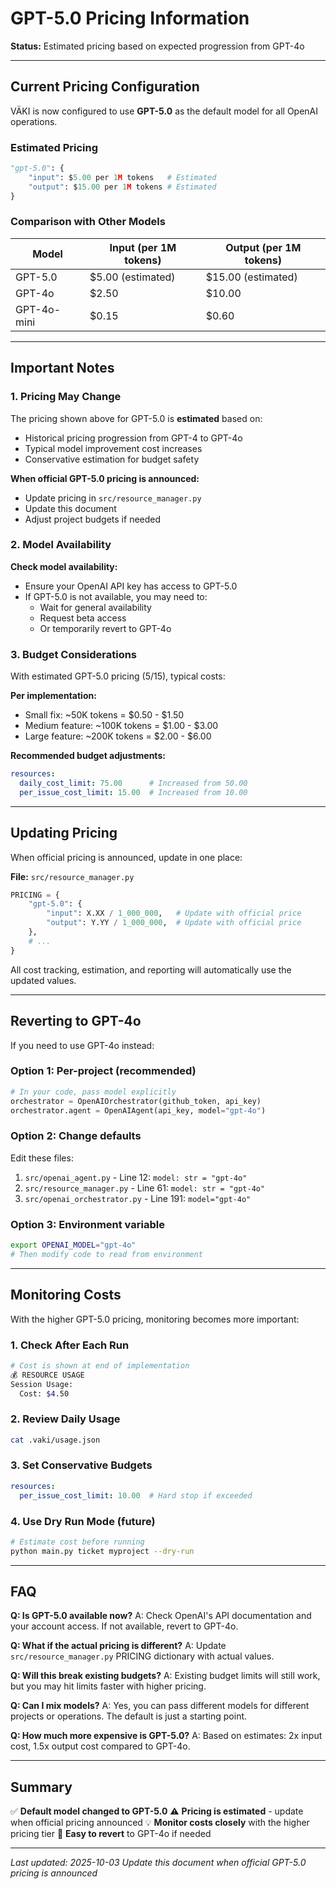 # GPT-5.0 Pricing Information

**Status:** Estimated pricing based on expected progression from GPT-4o

---

## Current Pricing Configuration

VÄKI is now configured to use **GPT-5.0** as the default model for all OpenAI operations.

### Estimated Pricing

```python
"gpt-5.0": {
    "input": $5.00 per 1M tokens   # Estimated
    "output": $15.00 per 1M tokens # Estimated
}
```

### Comparison with Other Models

| Model | Input (per 1M tokens) | Output (per 1M tokens) |
|-------|----------------------|------------------------|
| GPT-5.0 | $5.00 (estimated) | $15.00 (estimated) |
| GPT-4o | $2.50 | $10.00 |
| GPT-4o-mini | $0.15 | $0.60 |

---

## Important Notes

### 1. Pricing May Change

The pricing shown above for GPT-5.0 is **estimated** based on:
- Historical pricing progression from GPT-4 to GPT-4o
- Typical model improvement cost increases
- Conservative estimation for budget safety

**When official GPT-5.0 pricing is announced:**
- Update pricing in `src/resource_manager.py`
- Update this document
- Adjust project budgets if needed

### 2. Model Availability

**Check model availability:**
- Ensure your OpenAI API key has access to GPT-5.0
- If GPT-5.0 is not available, you may need to:
  - Wait for general availability
  - Request beta access
  - Or temporarily revert to GPT-4o

### 3. Budget Considerations

With estimated GPT-5.0 pricing ($5/$15), typical costs:

**Per implementation:**
- Small fix: ~50K tokens = $0.50 - $1.50
- Medium feature: ~100K tokens = $1.00 - $3.00
- Large feature: ~200K tokens = $2.00 - $6.00

**Recommended budget adjustments:**
```yaml
resources:
  daily_cost_limit: 75.00      # Increased from 50.00
  per_issue_cost_limit: 15.00  # Increased from 10.00
```

---

## Updating Pricing

When official pricing is announced, update in one place:

**File:** `src/resource_manager.py`

```python
PRICING = {
    "gpt-5.0": {
        "input": X.XX / 1_000_000,   # Update with official price
        "output": Y.YY / 1_000_000,  # Update with official price
    },
    # ...
}
```

All cost tracking, estimation, and reporting will automatically use the updated values.

---

## Reverting to GPT-4o

If you need to use GPT-4o instead:

### Option 1: Per-project (recommended)
```python
# In your code, pass model explicitly
orchestrator = OpenAIOrchestrator(github_token, api_key)
orchestrator.agent = OpenAIAgent(api_key, model="gpt-4o")
```

### Option 2: Change defaults
Edit these files:
1. `src/openai_agent.py` - Line 12: `model: str = "gpt-4o"`
2. `src/resource_manager.py` - Line 61: `model: str = "gpt-4o"`
3. `src/openai_orchestrator.py` - Line 191: `model="gpt-4o"`

### Option 3: Environment variable
```bash
export OPENAI_MODEL="gpt-4o"
# Then modify code to read from environment
```

---

## Monitoring Costs

With the higher GPT-5.0 pricing, monitoring becomes more important:

### 1. Check After Each Run
```bash
# Cost is shown at end of implementation
💰 RESOURCE USAGE
Session Usage:
  Cost: $4.50
```

### 2. Review Daily Usage
```bash
cat .vaki/usage.json
```

### 3. Set Conservative Budgets
```yaml
resources:
  per_issue_cost_limit: 10.00  # Hard stop if exceeded
```

### 4. Use Dry Run Mode (future)
```bash
# Estimate cost before running
python main.py ticket myproject --dry-run
```

---

## FAQ

**Q: Is GPT-5.0 available now?**
A: Check OpenAI's API documentation and your account access. If not available, revert to GPT-4o.

**Q: What if the actual pricing is different?**
A: Update `src/resource_manager.py` PRICING dictionary with actual values.

**Q: Will this break existing budgets?**
A: Existing budget limits will still work, but you may hit limits faster with higher pricing.

**Q: Can I mix models?**
A: Yes, you can pass different models for different projects or operations. The default is just a starting point.

**Q: How much more expensive is GPT-5.0?**
A: Based on estimates: 2x input cost, 1.5x output cost compared to GPT-4o.

---

## Summary

✅ **Default model changed to GPT-5.0**
⚠️ **Pricing is estimated** - update when official pricing announced
💡 **Monitor costs closely** with the higher pricing tier
🔄 **Easy to revert** to GPT-4o if needed

---

*Last updated: 2025-10-03*
*Update this document when official GPT-5.0 pricing is announced*
